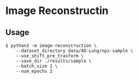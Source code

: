 # Image Reconstructin

## Usage

```shell
$ python3 -m image-reconstruction \
    --dataset_directory data/4D-Lung/npz-sample \
    --use_shift_pre_trasform \
    --save_dir ./results/sample \
    --batch_size 1 \
    --num_epochs 2
```
